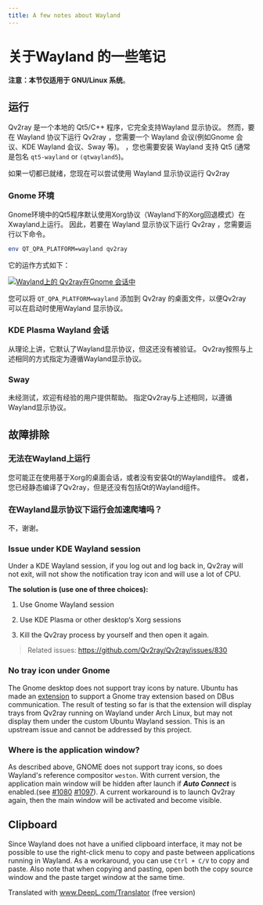```yaml
---
title: A few notes about Wayland
---
```


# 关于Wayland 的一些笔记

**注意：本节仅适用于 GNU/Linux 系统**。

## 运行

Qv2ray 是一个本地的 Qt5/C++ 程序，它完全支持Wayland 显示协议。 然而，要在 Wayland 协议下运行 Qv2ray ，您需要一个 Wayland 会议(例如Gnome 会议、KDE Wayland 会议、Sway 等)。 ，您也需要安装 Wayland 支持 Qt5 (通常是包名 `qt5-wayland` or `(qtwayland5`)。

如果一切都已就绪，您现在可以尝试使用 Wayland 显示协议运行 Qv2ray

### Gnome 环境

Gnome环境中的Qt5程序默认使用Xorg协议（Wayland下的Xorg回退模式）在Xwayland上运行。 因此，若要在 Wayland 显示协议下运行 Qv2ray ，您需要运行以下命令。

```bash
env QT_QPA_PLATFORM=wayland qv2ray
```

它的运作方式如下：

[![Wayland上的 Qv2ray在Gnome 会话中](https://s1.ax1x.com/2020/11/07/BIuwb4.png)](https://imgchr.com/i/BIuwb4)

您可以将 `QT_QPA_PLATFORM=wayland` 添加到 Qv2ray 的桌面文件，以便Qv2ray 可以在启动时使用Wayland 显示协议。

### KDE Plasma Wayland 会话

从理论上讲，它默认了Wayland显示协议，但这还没有被验证。 Qv2ray按照与上述相同的方式指定为遵循Wayland显示协议。

### Sway

未经测试，欢迎有经验的用户提供帮助。 指定Qv2ray与上述相同，以遵循Wayland显示协议。

## 故障排除

### 无法在Wayland上运行

您可能正在使用基于Xorg的桌面会话，或者没有安装Qt的Wayland组件。 或者，您已经静态编译了Qv2ray，但是还没有包括Qt的Wayland组件。

### 在Wayland显示协议下运行会加速爬墙吗？

不，谢谢。

### Issue under KDE Wayland session

Under a KDE Wayland session, if you log out and log back in, Qv2ray will not exit, will not show the notification tray icon and will use a lot of CPU.

**The solution is (use one of three choices):**

1. Use Gnome Wayland session

2. Use KDE Plasma or other desktop‘s Xorg sessions

3. Kill the Qv2ray process by yourself and then open it again.

> Related issues: <https://github.com/Qv2ray/Qv2ray/issues/830>

### No tray icon under Gnome

The Gnome desktop does not support tray icons by nature. Ubuntu has made an [extension](https://extensions.gnome.org/extension/1301/ubuntu-appindicators/) to support a Gnome tray extension based on DBus communication. The result of testing so far is that the extension will display trays from Qv2ray running on Wayland under Arch Linux, but may not display them under the custom Ubuntu Wayland session. This is an upstream issue and cannot be addressed by this project.

### Where is the application window?

As described above, GNOME does not support tray icons, so does Wayland's reference compositor `weston`. With current version, the application main window will be hidden after launch if **_Auto Connect_** is enabled.(see [#1080](https://github.com/Qv2ray/Qv2ray/issues/1080) [#1097](https://github.com/Qv2ray/Qv2ray/issues/1080)). A current workaround is to launch Qv2ray again, then the main window will be activated and become visible.

## Clipboard

Since Wayland does not have a unified clipboard interface, it may not be possible to use the right-click menu to copy and paste between applications running in Wayland. As a workaround, you can use `Ctrl + C/V` to copy and paste. Also note that when copying and pasting, open both the copy source window and the paste target window at the same time.

Translated with www.DeepL.com/Translator (free version)
